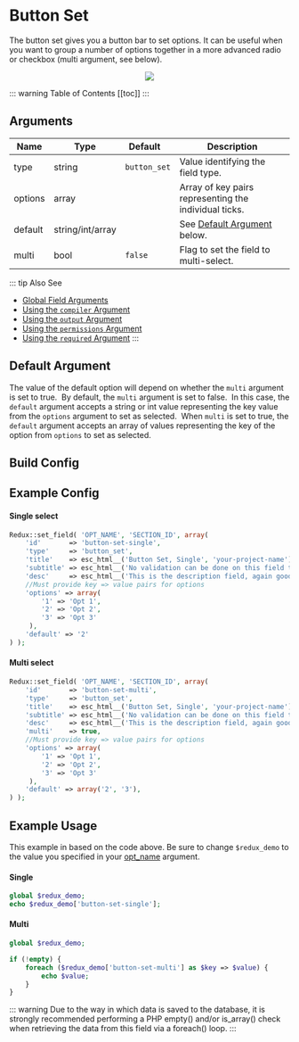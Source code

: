# Button Set

The button set gives you a button bar to set options. It can be useful when you want to group a number of options together in a more advanced radio or checkbox (multi argument, see below).

<span style="display:block;text-align:center">![](./img/button_set.png)</span>

::: warning Table of Contents
[[toc]]
:::

## Arguments
|Name|Type|<div style="width:70px;">Default</div>|Description|
|--- |--- |--- |--- |
|type|string|`button_set`|Value identifying the field type.|
|options|array||Array of key pairs representing the individual ticks.|
|default|string/int/array||See [Default Argument](#default-argument) below.|
|multi|bool|`false`|Flag to set the field to multi-select.|

::: tip Also See
- [Global Field Arguments](../configuration/fields/arguments.md)
- [Using the `compiler` Argument](../configuration/fields/compiler.md)
- [Using the `output` Argument](../configuration/fields/output.md)
- [Using the `permissions` Argument](../configuration/fields/permissions.md)
- [Using the `required` Argument](../configuration/fields/required.md)
:::

## Default Argument
The value of the default option will depend on whether the `multi` argument is set to true.  By default, the 
`multi` argument is set to false.  In this case, the `default` argument accepts a string or int value representing the 
key value from the `options` argument to set as selected.  When `multi` is set to true, the `default` argument accepts 
an array of values representing the key of the option from `options` to set as selected.


## Build Config
<script>
import builder from './button-set.json';
export default {
    data () {
        return {
            builder: builder,
            defaults: {}
        };
    }
}
</script>
<builder :builder_json="builder" :builder_defaults="defaults" />



## Example Config
#### Single select

```php
Redux::set_field( 'OPT_NAME', 'SECTION_ID', array(
    'id'       => 'button-set-single',
    'type'     => 'button_set',
    'title'    => esc_html__('Button Set, Single', 'your-project-name'),
    'subtitle' => esc_html__('No validation can be done on this field type', 'your-project-name'),
    'desc'     => esc_html__('This is the description field, again good for additional info.', 'your-project-name'),
    //Must provide key => value pairs for options
    'options' => array(
        '1' => 'Opt 1', 
        '2' => 'Opt 2', 
        '3' => 'Opt 3'
     ), 
    'default' => '2'
) );
```

#### Multi select
```php
Redux::set_field( 'OPT_NAME', 'SECTION_ID', array(
    'id'       => 'button-set-multi',
    'type'     => 'button_set',
    'title'    => esc_html__('Button Set, Single', 'your-project-name'),
    'subtitle' => esc_html__('No validation can be done on this field type', 'your-project-name'),
    'desc'     => esc_html__('This is the description field, again good for additional info.', 'your-project-name'),
    'multi'    => true,
    //Must provide key => value pairs for options
    'options' => array(
        '1' => 'Opt 1', 
        '2' => 'Opt 2', 
        '3' => 'Opt 3'
     ), 
    'default' => array('2', '3'),
) );
```

## Example Usage
This example in based on the code above. Be sure to change `$redux_demo` to the value you specified in your [opt_name](../configuration/global_arguments.md#opt_name) argument.

#### Single
```php
global $redux_demo;
echo $redux_demo['button-set-single'];
```

#### Multi
```php
global $redux_demo;

if (!empty) {
    foreach ($redux_demo['button-set-multi'] as $key => $value) {
        echo $value;
    }
}
```

::: warning
Due to the way in which data is saved to the database, it is strongly recommended performing a PHP empty() and/or is_array() check when retrieving the data from this field via a foreach() loop.
:::



